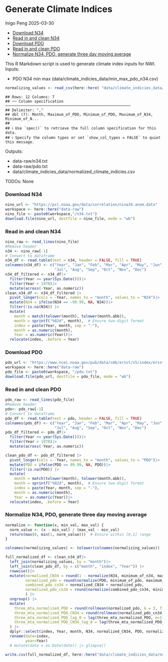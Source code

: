 Generate Climate Indices
================
Inigo Peng
2025-03-30

- [Download N34](#download-n34)
- [Read in and clean N34](#read-in-and-clean-n34)
- [Download PDO](#download-pdo)
- [Read in and clean PDO](#read-in-and-clean-pdo)
- [Normalize N34, PDO, generate three day moving
  average](#normalize-n34-pdo-generate-three-day-moving-average)

This R Markdown script is used to generate climate index inputs for NWI.
Inputs:

- PDO N34 min max (data/climate_indicies_data/min_max_pdo_n34.csv)

``` r
normalizing_values <- read_csv(here::here( "data/climate_indicies_data/min_max_pdo_n34.csv"))
```

    ## Rows: 12 Columns: 7
    ## ── Column specification ────────────────────────────────────────────────────────
    ## Delimiter: ","
    ## dbl (7): Month, Maximum_of_PDO, Minimum_of_PDO, Maximum_of_N34, Minimum_of_N...
    ## 
    ## ℹ Use `spec()` to retrieve the full column specification for this data.
    ## ℹ Specify the column types or set `show_col_types = FALSE` to quiet this message.

Outputs:

- data-raw/n34.txt
- data-raw/pdo.txt
- data/climate_indicies_data/normalized_climate_indicies.csv

TODOs: None

### Download N34

``` r
nino_url <- "https://psl.noaa.gov/data/correlation/nina34.anom.data"
workspace <- here::here("data-raw")
nino_file <- paste0(workspace,"/n34.txt")
download.file(nino_url, destfile = nino_file, mode = "wb")
```

### Read in and clean N34

``` r
nino_raw <- read_lines(nino_file)
#Remove header
n34 <- nino_raw[-1]
# Convert to dataframe
n34_df <- read.table(text = n34, header = FALSE, fill = TRUE)
colnames(n34_df) <- c("Year", "Jan", "Feb", "Mar", "Apr", "May", "Jun",
                      "Jul", "Aug", "Sep", "Oct", "Nov", "Dec")
n34_df_filtered <- n34_df|>
  filter(Year <= year(Sys.Date()))|>
  filter(Year > 1978)|>
  mutate(across(-Year, as.numeric))
clean_n34_df <- n34_df_filtered |> 
  pivot_longer(cols = -Year, names_to = "month", values_to = "N34")|>
  mutate(N34 = ifelse(N34 == -99.99, NA, N34))|>
  filter(!is.na(N34)) |> 
  mutate(
    month = match(tolower(month), tolower(month.abb)), 
    month = sprintf("%02d", month),  # Ensure two-digit format
    index = paste(Year, month, sep = "-"),
    month = as.numeric(month),
    Year = as.numeric(Year))|>
  relocate(index, .before = Year)
```

### Download PDO

``` r
pdo_url <- "https://www.ncei.noaa.gov/pub/data/cmb/ersst/v5/index/ersst.v5.pdo.dat"
workspace <- here::here("data-raw")
pdo_file <- paste0(workspace, "/pdo.txt")
download.file(pdo_url, destfile = pdo_file, mode = "wb")
```

### Read in and clean PDO

``` r
pdo_raw <- read_lines(pdo_file)
#Remove header
pdo<- pdo_raw[-1]
# Convert to dataframe
pdo_df <- read.table(text = pdo, header = FALSE, fill = TRUE)
colnames(pdo_df) <- c("Year", "Jan", "Feb", "Mar", "Apr", "May", "Jun",
                      "Jul", "Aug", "Sep", "Oct", "Nov", "Dec")
pdo_df_filtered <- pdo_df|>
  filter(Year <= year(Sys.Date()))|>
  filter(Year > 1978)|>
  mutate(across(-Year, as.numeric))

clean_pdo_df <- pdo_df_filtered |> 
  pivot_longer(cols = -Year, names_to = "month", values_to = "PDO")|>
  mutate(PDO = ifelse(PDO == 99.99, NA, PDO))|>
  filter(!is.na(PDO)) |> 
  mutate(
    month = match(tolower(month), tolower(month.abb)), 
    month = sprintf("%02d", month),  # Ensure two-digit format
    index = paste(Year, month, sep = "-"),
    month = as.numeric(month),
    Year = as.numeric(Year))|>
  relocate(index, .before = Year)
```

### Normalize N34, PDO, generate three day moving average

``` r
normalize <- function(x, min_val, max_val) {
  norm_value <- (x - min_val) / (max_val - min_val)
  return(max(0, min(1, norm_value)))  # Ensure within [0,1] range
}

colnames(normalizing_values) <- tolower(colnames(normalizing_values))

full_normalized_df <- clean_n34_df|>
  left_join(normalizing_values, by = "month")|>
  left_join(clean_pdo_df, by = c("month", "index", "Year")) |>
  rowwise()|>
  mutate(normalized_CN34 = round(1 - normalize(N34, minimum_of_n34, maximum_of_n34), 3),
         normalized_pdo = round(normalize(PDO, minimum_of_pdo, maximum_of_pdo), 3),
         combined_pdo_cn34 = normalized_CN34 + normalized_pdo,
         normalized_pdo_cn34 = round(normalize(combined_pdo_cn34, minimum_of_pdo_cn34, maximum_of_pdo_cn34), 3)
         ) |> 
  ungroup() |> 
  mutate(
    three_mta_normalized_PDO = round(rollmean(normalized_pdo, k = 3, fill=NA, align = "right"), 3),
    three_mta_normalized_PDO_CN34 = round(rollmean(normalized_pdo_cn34, k = 3, fill = NA, align = "right"), 3),
    three_mta_normalized_PDO_lag_0 = lag(three_mta_normalized_PDO, n=1),
    three_mta_normalized_PDO_CN34_lag_0 = lag(three_mta_normalized_PDO_CN34, n=1)
  ) |> 
  dplyr::select(index, Year, month, N34, normalized_CN34, PDO, normalized_pdo, combined_pdo_cn34, normalized_pdo_cn34, three_mta_normalized_PDO, three_mta_normalized_PDO_CN34,three_mta_normalized_PDO_lag_0, three_mta_normalized_PDO_CN34_lag_0) |> 
  rename(date=index,
         year=Year) 
  # mutate(date = as.Date(date)) |> glimpse()

write.csv(full_normalized_df, here::here("data/climate_indicies_data/normalized_climate_indicies.csv"), row.names = FALSE)
```
